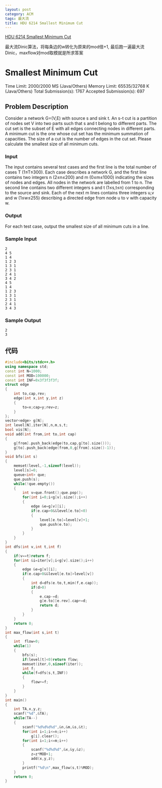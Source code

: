 ```yaml
---
layout: post
category: ACM
tags: 最大流
title: HDU 6214 Smallest Minimum Cut
---
```

[HDU 6214 Smallest Minimum Cut](http://acm.split.hdu.edu.cn/showproblem.php?pid=6214)

最大流Dinic算法，将每条边的w转化为原来的mod倍+1, 最后跑一遍最大流Dinic，maxflow对mod取模就是所求答案
<!--more-->
# Smallest Minimum Cut

Time Limit: 2000/2000 MS (Java/Others)    Memory Limit: 65535/32768 K (Java/Others)
Total Submission(s): 1767    Accepted Submission(s): 697


## Problem Description
Consider a network G=(V,E) with source s and sink t. An s-t cut is a partition of nodes set V into two parts such that s and t belong to different parts. The cut set is the subset of E with all edges connecting nodes in different parts. A minimum cut is the one whose cut set has the minimum summation of capacities. The size of a cut is the number of edges in the cut set. Please calculate the smallest size of all minimum cuts.
 

### Input
The input contains several test cases and the first line is the total number of cases T (1≤T≤300).
Each case describes a network G, and the first line contains two integers n (2≤n≤200) and m (0≤m≤1000) indicating the sizes of nodes and edges. All nodes in the network are labelled from 1 to n.
The second line contains two different integers s and t (1≤s,t≤n) corresponding to the source and sink.
Each of the next m lines contains three integers u,v and w (1≤w≤255) describing a directed edge from node u to v with capacity w.
 

### Output
For each test case, output the smallest size of all minimum cuts in a line.
 

### Sample Input
```
2
4 5
1 4
1 2 3
1 3 1
2 3 1
2 4 1
3 4 2
4 5
1 4
1 2 3
1 3 1
2 3 1
2 4 1
3 4 3
```

### Sample Output
```
2
3
```

## 代码
```c++
#include<bits/stdc++.h>  
using namespace std;  
const int N=1000;  
const int MOD=100000;  
const int INF=0x3f3f3f3f;  
struct edge  
{  
    int to,cap,rev;  
    edge(int x,int y,int z)  
    {  
        to=x;cap=y;rev=z;  
    }  
};  
vector<edge> g[N];  
int level[N],iter[N],n,m,s,t;  
bool vis[N];  
void add(int from,int to,int cap)  
{  
    g[from].push_back(edge(to,cap,g[to].size()));  
    g[to].push_back(edge(from,0,g[from].size()-1));  
}  
void bfs(int s)  
{  
    memset(level,-1,sizeof(level));  
    level[s]=0;  
    queue<int> que;  
    que.push(s);  
    while(!que.empty())  
    {  
        int v=que.front();que.pop();  
        for(int i=0;i<g[v].size();i++)  
        {  
            edge &e=g[v][i];  
            if(e.cap>0&&level[e.to]<0)  
            {  
                level[e.to]=level[v]+1;  
                que.push(e.to);  
            }  
        }  
    }  
}  
int dfs(int v,int t,int f)  
{  
    if(v==t)return f;  
    for(int &i=iter[v];i<g[v].size();i++)  
    {  
        edge &e=g[v][i];  
        if(e.cap>0&&level[e.to]>level[v])  
        {  
            int d=dfs(e.to,t,min(f,e.cap));  
            if(d>0)  
            {  
                e.cap-=d;  
                g[e.to][e.rev].cap+=d;  
                return d;  
            }  
        }  
    }  
    return 0;  
}  
int max_flow(int s,int t)  
{  
    int  flow=0;  
    while(1)  
    {  
        bfs(s);  
        if(level[t]<0)return flow;  
        memset(iter,0,sizeof(iter));  
        int f;  
        while(f=dfs(s,t,INF))  
        {  
            flow+=f;  
        }  
    }  
}  
int main()  
{  
    int TA,x,y,z;  
    scanf("%d",&TA);  
    while(TA--)  
    {  
        scanf("%d%d%d%d",&n,&m,&s,&t);  
        for(int i=1;i<=n;i++)  
            g[i].clear();  
        for(int i=1;i<=m;i++)  
        {  
            scanf("%d%d%d",&x,&y,&z);  
            z=z*MOD+1;  
            add(x,y,z);  
        }  
        printf("%d\n",max_flow(s,t)%MOD);  
    }  
    return 0;  
}
```



